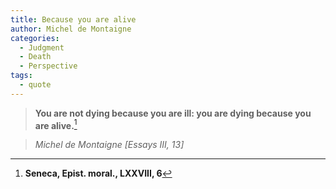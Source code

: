 ```yaml
---
title: Because you are alive
author: Michel de Montaigne
categories:
  - Judgment
  - Death
  - Perspective
tags:
  - quote
---
```


> **You are not dying because you are ill: you are dying because you are alive.**[^1]

> <cite>Michel de Montaigne [Essays III, 13]</cite>

[^1]: **Seneca, Epist. moral., LXXVIII, 6**

